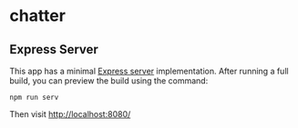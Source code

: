 # chatter

## Express Server

This app has a minimal [Express server](https://expressjs.com/) implementation. After running a full build, you can preview the build using the command:

```
npm run serv
```

Then visit [http://localhost:8080/](http://localhost:8080/)
